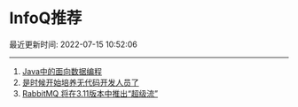 # InfoQ推荐

最近更新时间: 2022-07-15 10:52:06

--- 
1. [Java中的面向数据编程](https://www.infoq.cn/article/e0cVtyDv3LwKAvJ3076N) 
2. [是时候开始培养无代码开发人员了](https://www.infoq.cn/article/J3kf7kFFke7irqkNP3HH) 
3. [RabbitMQ 将在3.11版本中推出“超级流”](https://www.infoq.cn/article/W7ayyUv5Wx1K5csq36CX) 
